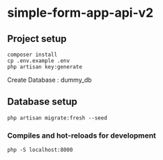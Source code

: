 # simple-form-app-api-v2

## Project setup
```
composer install
cp .env.example .env
php artisan key:generate
```

Create Database : dummy_db

## Database setup
```
php artisan migrate:fresh --seed
```

### Compiles and hot-reloads for development
```
php -S localhost:8000
```
